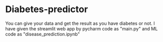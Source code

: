# Diabetes-predictor
You can give your data and get the result as you have diabetes or not. 
I have given the streamlit web app by pycharm code as "main.py" and ML code as "disease_prediction.ipynb"
 

